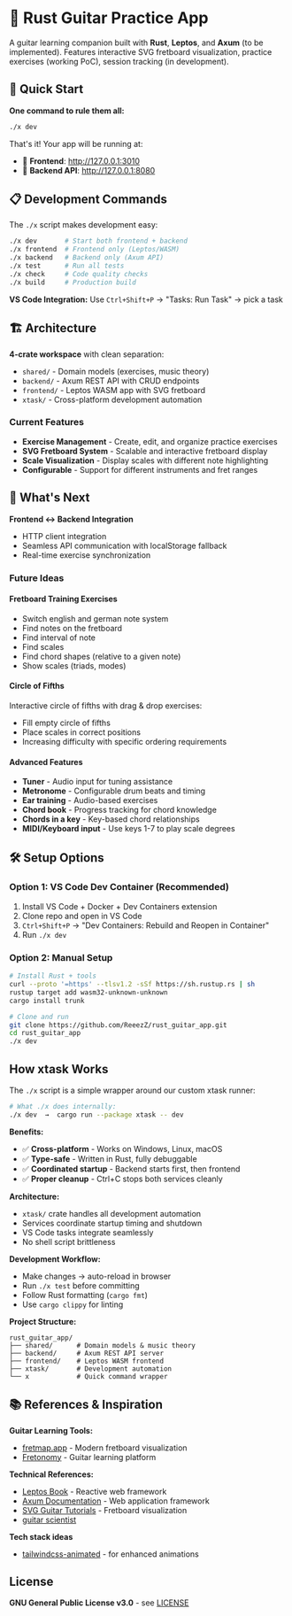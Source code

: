 # 🎸 Rust Guitar Practice App

A guitar learning companion built with **Rust**, **Leptos**, and **Axum** (to be implemented). Features interactive SVG fretboard visualization, practice exercises (working PoC), session tracking (in development).

## 🚀 Quick Start

**One command to rule them all:**
```bash
./x dev
```

That's it! Your app will be running at:
- 🎨 **Frontend**: http://127.0.0.1:3010  
- 🔧 **Backend API**: http://127.0.0.1:8080

## 📋 Development Commands

The `./x` script makes development easy:

```bash
./x dev       # Start both frontend + backend
./x frontend  # Frontend only (Leptos/WASM)
./x backend   # Backend only (Axum API)
./x test      # Run all tests
./x check     # Code quality checks
./x build     # Production build
```

**VS Code Integration:** Use `Ctrl+Shift+P` → "Tasks: Run Task" → pick a task

## 🏗️ Architecture

**4-crate workspace** with clean separation:
- `shared/` - Domain models (exercises, music theory)
- `backend/` - Axum REST API with CRUD endpoints  
- `frontend/` - Leptos WASM app with SVG fretboard
- `xtask/` - Cross-platform development automation

### Current Features

- **Exercise Management** - Create, edit, and organize practice exercises
- **SVG Fretboard System** - Scalable and interactive fretboard display
- **Scale Visualization** - Display scales with different note highlighting  
- **Configurable** - Support for different instruments and fret ranges



## 🎯 What's Next

**Frontend ↔ Backend Integration**
- HTTP client integration
- Seamless API communication with localStorage fallback
- Real-time exercise synchronization


### Future Ideas

#### Fretboard Training Exercises
- Switch english and german note system
- Find notes on the fretboard
- Find interval of note
- Find scales
- Find chord shapes (relative to a given note)
- Show scales (triads, modes)

#### Circle of Fifths
Interactive circle of fifths with drag & drop exercises:
- Fill empty circle of fifths
- Place scales in correct positions
- Increasing difficulty with specific ordering requirements

#### Advanced Features
- **Tuner** - Audio input for tuning assistance
- **Metronome** - Configurable drum beats and timing
- **Ear training** - Audio-based exercises
- **Chord book** - Progress tracking for chord knowledge
- **Chords in a key** - Key-based chord relationships
- **MIDI/Keyboard input** - Use keys 1-7 to play scale degrees


## 🛠️ Setup Options

### Option 1: VS Code Dev Container (Recommended)
1. Install VS Code + Docker + Dev Containers extension
2. Clone repo and open in VS Code
3. `Ctrl+Shift+P` → "Dev Containers: Rebuild and Reopen in Container"
4. Run `./x dev`

### Option 2: Manual Setup
```bash
# Install Rust + tools
curl --proto '=https' --tlsv1.2 -sSf https://sh.rustup.rs | sh
rustup target add wasm32-unknown-unknown
cargo install trunk

# Clone and run
git clone https://github.com/ReeezZ/rust_guitar_app.git
cd rust_guitar_app
./x dev
```

## How xtask Works

The `./x` script is a simple wrapper around our custom xtask runner:

```bash
# What ./x does internally:
./x dev  →  cargo run --package xtask -- dev
```

**Benefits:**
- ✅ **Cross-platform** - Works on Windows, Linux, macOS
- ✅ **Type-safe** - Written in Rust, fully debuggable  
- ✅ **Coordinated startup** - Backend starts first, then frontend
- ✅ **Proper cleanup** - Ctrl+C stops both services cleanly

**Architecture:**
- `xtask/` crate handles all development automation
- Services coordinate startup timing and shutdown
- VS Code tasks integrate seamlessly
- No shell script brittleness

**Development Workflow:**
- Make changes → auto-reload in browser
- Run `./x test` before committing
- Follow Rust formatting (`cargo fmt`)
- Use `cargo clippy` for linting

**Project Structure:**
```
rust_guitar_app/
├── shared/      # Domain models & music theory
├── backend/     # Axum REST API server
├── frontend/    # Leptos WASM frontend  
├── xtask/       # Development automation
└── x            # Quick command wrapper
```

## 📚 References & Inspiration

**Guitar Learning Tools:**
- [fretmap.app](https://fretmap.app/) - Modern fretboard visualization
- [Fretonomy](https://www.fretonomy.com/) - Guitar learning platform

**Technical References:**
- [Leptos Book](https://leptos.dev/) - Reactive web framework
- [Axum Documentation](https://docs.rs/axum/) - Web application framework
- [SVG Guitar Tutorials](https://www.youtube.com/watch?v=C6VLedW5Dwk) - Fretboard visualization
- [guitar scientist](https://www.editor.guitarscientist.com/new)

**Tech stack ideas**
- [tailwindcss-animated](https://github.com/new-data-services/tailwindcss-animated) - for enhanced animations

## License

**GNU General Public License v3.0** - see [LICENSE](./LICENSE)
